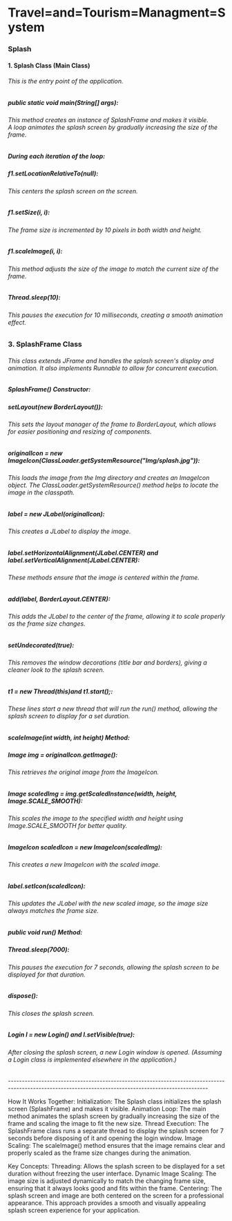 # Travel=and=Tourism=Managment=System

<h3>Splash </h3>

<h4>1. Splash Class (Main Class)</4>
<h6>This is the entry point of the application.</h6>

<h5>public static void main(String[] args):</h5>
<h6>This method creates an instance of SplashFrame and makes it visible.<br>
A loop animates the splash screen by gradually increasing the size of the frame.</h6>

<h5>During each iteration of the loop:</h5>
<h5>f1.setLocationRelativeTo(null):</h5> <h6>This centers the splash screen on the screen.</h6>
<h5>f1.setSize(i, i):</h5> <h6>The frame size is incremented by 10 pixels in both width and height.</h6>
<h5>f1.scaleImage(i, i): </h5><h6>This method adjusts the size of the image to match the current size of the frame.</h6>
<h5>Thread.sleep(10):</h5> <h6>This pauses the execution for 10 milliseconds, creating a smooth animation effect.</h6>

<h3>3. SplashFrame Class</h3>
<h6>This class extends JFrame and handles the splash screen's display and animation. It also implements Runnable to allow for concurrent execution.</h6>

<h5>SplashFrame() Constructor:</h5>
<h5>setLayout(new BorderLayout()):</h5><h6>This sets the layout manager of the frame to BorderLayout, which allows for easier positioning and resizing of components.</h6>
<h5>originalIcon = new ImageIcon(ClassLoader.getSystemResource("Img/splash.jpg")):</h5> <h6> This loads the image from the Img directory and creates an ImageIcon object. The ClassLoader.getSystemResource() method helps to locate the image in the classpath.</h6>
<h5>label = new JLabel(originalIcon):</h5> <h6> This creates a JLabel to display the image.</h6>
<h5>label.setHorizontalAlignment(JLabel.CENTER) and label.setVerticalAlignment(JLabel.CENTER): </h5> <h6>These methods ensure that the image is centered within the frame.</h6>
<h5>add(label, BorderLayout.CENTER): </h5> <h6>This adds the JLabel to the center of the frame, allowing it to scale properly as the frame size changes.</h6>
<h5>setUndecorated(true):</h5>  <h6>This removes the window decorations (title bar and borders), giving a cleaner look to the splash screen.</h6>
<h5>t1 = new Thread(this)and t1.start();:</h5>  <h6>These lines start a new thread that will run the run() method, allowing the splash screen to display for a set duration.</h6>

<h5>scaleImage(int width, int height) Method:</h5>
<h5>Image img = originalIcon.getImage(): </h5> <h6>This retrieves the original image from the ImageIcon.</h6>
<h5>Image scaledImg = img.getScaledInstance(width, height, Image.SCALE_SMOOTH):</h5> <h6>This scales the image to the specified width and height using Image.SCALE_SMOOTH for better quality.</h6>
<h5>ImageIcon scaledIcon = new ImageIcon(scaledImg):</h5> <h6> This creates a new ImageIcon with the scaled image.
<h5>label.setIcon(scaledIcon): <h5> <h6>This updates the JLabel with the new scaled image, so the image size always matches the frame size.

<h5>public void run() Method:</h5>
<h5>Thread.sleep(7000):</h5> <h6> This pauses the execution for 7 seconds, allowing the splash screen to be displayed for that duration.</h6>
<h5>dispose():</h5> <h6> This closes the splash screen.</h6>
<h5>Login l = new Login() and l.setVisible(true): </h5> <h6>After closing the splash screen, a new Login window is opened. (Assuming a Login class is implemented elsewhere in the application.)</h6>
------------------------------------------------------------------------------------------------------------------------------------------------------

How It Works Together:
Initialization: The Splash class initializes the splash screen (SplashFrame) and makes it visible.
Animation Loop: The main method animates the splash screen by gradually increasing the size of the frame and scaling the image to fit the new size.
Thread Execution: The SplashFrame class runs a separate thread to display the splash screen for 7 seconds before disposing of it and opening the login window.
Image Scaling: The scaleImage() method ensures that the image remains clear and properly scaled as the frame size changes during the animation.

Key Concepts:
Threading: Allows the splash screen to be displayed for a set duration without freezing the user interface.
Dynamic Image Scaling: The image size is adjusted dynamically to match the changing frame size, ensuring that it always looks good and fits within the frame.
Centering: The splash screen and image are both centered on the screen for a professional appearance.
This approach provides a smooth and visually appealing splash screen experience for your application.
